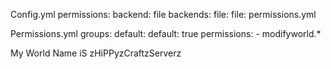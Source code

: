 Config.yml
permissions:
  backend: file
  backends:
    file:
      file: permissions.yml

Permissions.yml
groups:
  default:
    default: true
    permissions:
    - modifyworld.*




My World Name iS zHiPPyzCraftzServerz
